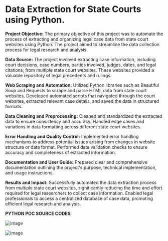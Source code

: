 # Data Extraction for State Courts using Python.

**Project Objective:**
The primary objective of this project was to automate the process of extracting and organizing legal case data from state court websites using Python. The project aimed to streamline the data collection process for legal research and analysis.

**Data Source:**
The project involved extracting case information, including court decisions, case numbers, parties involved, judges, dates, and legal citations, from multiple state court websites. These websites provided a valuable repository of legal precedents and rulings.

**Web Scraping and Automation:**
Utilized Python libraries such as Beautiful Soup and Requests to scrape and parse HTML data from state court websites.
Developed automated scripts that navigated through the court websites, extracted relevant case details, and saved the data in structured formats.

**Data Cleaning and Preprocessing:**
Cleaned and standardized the extracted data to ensure consistency and accuracy.
Handled edge cases and variations in data formatting across different state court websites.

**Error Handling and Quality Control:**
Implemented error handling mechanisms to address potential issues arising from changes in website structure or data format.
Performed data validation checks to ensure accuracy and completeness of extracted information.

**Documentation and User Guide:**
Prepared clear and comprehensive documentation outlining the project's purpose, technical implementation, and usage instructions.

**Results and Impact:**
Successfully automated the data extraction process from multiple state court websites, significantly reducing the time and effort required for legal researchers to collect case information.
Enabled legal professionals to access a centralized database of case data, promoting efficient legal research and analysis.

**PYTHON POC SOURCE CODES**


![image](https://github.com/jayanth002/Projects/assets/32224793/1f9544df-32f7-4a51-94eb-57da5221d21c)

![image](https://github.com/jayanth002/Projects/assets/32224793/006f270b-4551-4c09-addb-ce7afe869791)




